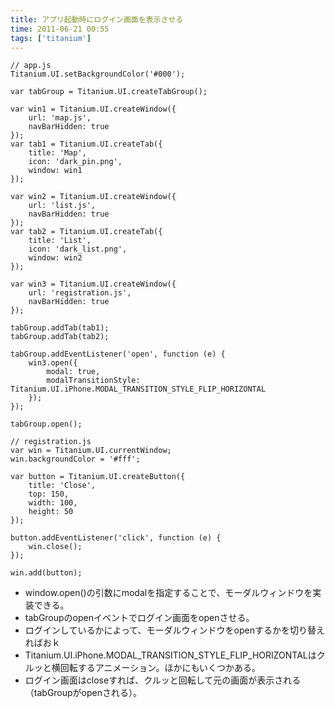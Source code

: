 ```yaml
---
title: アプリ起動時にログイン画面を表示させる
time: 2011-06-21 00:55
tags: ['titanium']
---
```


```
// app.js
Titanium.UI.setBackgroundColor('#000');

var tabGroup = Titanium.UI.createTabGroup();

var win1 = Titanium.UI.createWindow({
	url: 'map.js',
	navBarHidden: true
});
var tab1 = Titanium.UI.createTab({
	title: 'Map',
	icon: 'dark_pin.png',
	window: win1
});

var win2 = Titanium.UI.createWindow({
	url: 'list.js',
	navBarHidden: true
});
var tab2 = Titanium.UI.createTab({
	title: 'List',
	icon: 'dark_list.png',
	window: win2
});

var win3 = Titanium.UI.createWindow({
	url: 'registration.js',
	navBarHidden: true
});

tabGroup.addTab(tab1);
tabGroup.addTab(tab2);

tabGroup.addEventListener('open', function (e) {
	win3.open({
		modal: true,
		modalTransitionStyle: Titanium.UI.iPhone.MODAL_TRANSITION_STYLE_FLIP_HORIZONTAL
	});
});

tabGroup.open();
```

```
// registration.js
var win = Titanium.UI.currentWindow;
win.backgroundColor = '#fff';

var button = Titanium.UI.createButton({
	title: 'Close',
	top: 150,
	width: 100,
	height: 50
});

button.addEventListener('click', function (e) {
	win.close();
});

win.add(button);
```

- window.open()の引数にmodalを指定することで、モーダルウィンドウを実装できる。
- tabGroupのopenイベントでログイン画面をopenさせる。
- ログインしているかによって、モーダルウィンドウをopenするかを切り替えればおｋ
- Titanium.UI.iPhone.MODAL\_TRANSITION\_STYLE\_FLIP\_HORIZONTALはクルッと横回転するアニメーション。ほかにもいくつかある。
- ログイン画面はcloseすれば、クルッと回転して元の画面が表示される（tabGroupがopenされる）。

